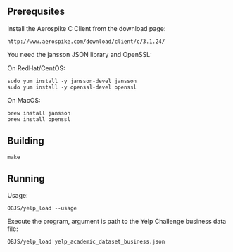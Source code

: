 
Prerequsites
----------------------------------------------------------------

Install the Aerospike C Client from the download page:

    http://www.aerospike.com/download/client/c/3.1.24/

You need the jansson JSON library and OpenSSL:

On RedHat/CentOS:

    sudo yum install -y jansson-devel jansson
    sudo yum install -y openssl-devel openssl

On MacOS:

    brew install jansson
    brew install openssl


Building
----------------------------------------------------------------

    make
    

Running
----------------------------------------------------------------

Usage:

    OBJS/yelp_load --usage

Execute the program, argument is path to the Yelp Challenge business data file:

    OBJS/yelp_load yelp_academic_dataset_business.json
